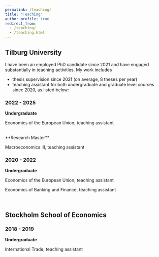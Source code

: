 ```yaml
---
permalink: /teaching/
title: "Teaching"
author_profile: true
redirect_from: 
  - /teaching/
  - /teaching.html
---
```


## Tilburg University
I have been an employed PhD candidate since 2021 and have engaged substantially in teaching activities. My work includes 
* thesis supervision since 2021 (on average, 8 theses per year)
* teaching assistant for both undergraduate and graduate level courses since 2020, as listed below:

### 2022 - 2025
**Undergraduate**

Economics of the European Union, teaching assistant

<br/>
**Research Master**

Macroeconomics III, teaching assistant
<br/>

### 2020 - 2022
**Undergraduate**

Economics of the European Union, teaching assistant

Economics of Banking and Finance, teaching assistant

<br/>

## Stockholm School of Economics
### 2018 - 2019
**Undergraduate**

International Trade, teaching assistant
